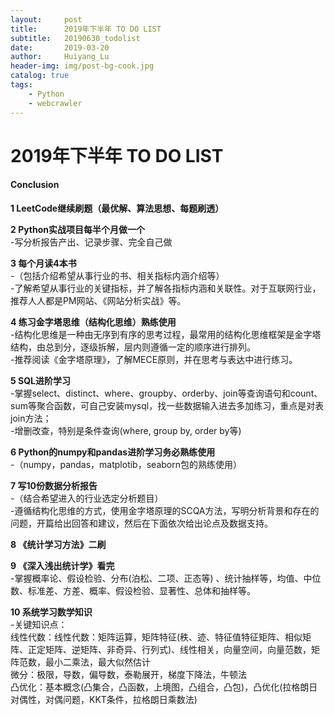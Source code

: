 ```yaml
---
layout:     post
title:      2019年下半年 TO DO LIST
subtitle:   20190630_todolist
date:       2019-03-20
author:     Huiyang_Lu
header-img: img/post-bg-cook.jpg
catalog: true
tags:
    - Python
    - webcrawler
---
```

# 2019年下半年 TO DO LIST
#### Conclusion
**1 LeetCode继续刷题（最优解、算法思想、每题刷透）**  
  
**2 Python实战项目每半个月做一个**  
-写分析报告产出、记录步骤、完全自己做  
  
**3 每个月读4本书**  
-（包括介绍希望从事行业的书、相关指标内涵介绍等）  
-了解希望从事行业的关键指标，并了解各指标内涵和关联性。对于互联网行业，推荐人人都是PM网站、《网站分析实战》等。  
  
**4 练习金字塔思维（结构化思维）熟练使用**  
-结构化思维是一种由无序到有序的思考过程，最常用的结构化思维框架是金字塔结构，由总到分，逐级拆解，层内则遵循一定的顺序进行排列。  
-推荐阅读《金字塔原理》，了解MECE原则，并在思考与表达中进行练习。  

**5 SQL进阶学习**  
-掌握select、distinct、where、groupby、orderby、join等查询语句和count、sum等聚合函数，可自己安装mysql，找一些数据输入进去多加练习，重点是对表join方法；  
-增删改查，特别是条件查询(where, group by, order by等)  

**6 Python的numpy和pandas进阶学习务必熟练使用**  
-（numpy，pandas，matplotib，seaborn包的熟练使用）  
  
**7 写10份数据分析报告**  
-（结合希望进入的行业选定分析题目）  
-遵循结构化思维的方式，使用金字塔原理的SCQA方法，写明分析背景和存在的问题，开篇给出回答和建议，然后在下面依次给出论点及数据支持。  
  
**8 《统计学习方法》二刷**  
  
**9 《深入浅出统计学》看完**  
-掌握概率论、假设检验、分布(泊松、二项、正态等)  、统计抽样等，均值、中位数、标准差、方差、概率、假设检验、显著性、总体和抽样等。  
  
**10 系统学习数学知识**  
-关键知识点：  
线性代数：线性代数：矩阵运算，矩阵特征(秩、迹、特征值特征矩阵、相似矩阵、正定矩阵、逆矩阵、非奇异、行列式)、线性相关，向量空间，向量范数，矩阵范数，最小二乘法，最大似然估计  
微分：极限，导数，偏导数，泰勒展开，梯度下降法，牛顿法  
凸优化：基本概念(凸集合，凸函数，上境图，凸组合，凸包)，凸优化(拉格朗日对偶性，对偶问题，KKT条件，拉格朗日乘数法)  


